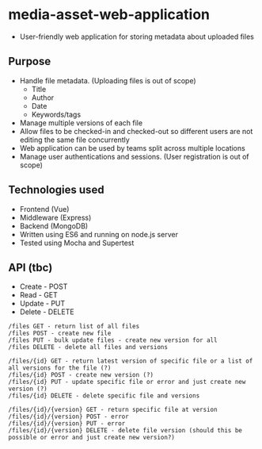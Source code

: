 # media-asset-web-application

* User-friendly web application for storing metadata about uploaded files

## Purpose
* Handle file metadata. (Uploading files is out of scope)
  * Title
  * Author
  * Date
  * Keywords/tags
* Manage multiple versions of each file
* Allow files to be checked-in and checked-out so different users are not editing the same file concurrently
* Web application can be used by teams split across multiple locations
* Manage user authentications and sessions. (User registration is out of scope)

## Technologies used
* Frontend (Vue)
* Middleware (Express)
* Backend (MongoDB)
* Written using ES6 and running on node.js server
* Tested using Mocha and Supertest

## API (tbc)
* Create - POST
* Read - GET
* Update - PUT
* Delete - DELETE
```
/files GET - return list of all files
/files POST - create new file
/files PUT - bulk update files - create new version for all
/files DELETE - delete all files and versions

/files/{id} GET - return latest version of specific file or a list of all versions for the file (?)
/files/{id} POST - create new version (?)
/files/{id} PUT - update specific file or error and just create new version (?)
/files/{id} DELETE - delete specific file and versions

/files/{id}/{version} GET - return specific file at version
/files/{id}/{version} POST - error
/files/{id}/{version} PUT - error
/files/{id}/{version} DELETE - delete file version (should this be possible or error and just create new version?)
```
